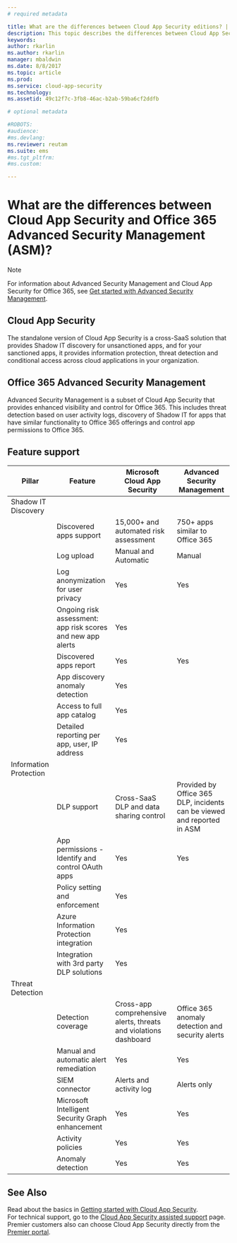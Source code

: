 ```yaml
---
# required metadata

title: What are the differences between Cloud App Security editions? | Microsoft Docs
description: This topic describes the differences between Cloud App Security and Office 365 Advanced Security Management.
keywords:
author: rkarlin
ms.author: rkarlin
manager: mbaldwin
ms.date: 8/8/2017
ms.topic: article
ms.prod:
ms.service: cloud-app-security
ms.technology:
ms.assetid: 49c12f7c-3fb8-46ac-b2ab-59ba6cf2ddfb

# optional metadata

#ROBOTS:
#audience:
#ms.devlang:
ms.reviewer: reutam
ms.suite: ems
#ms.tgt_pltfrm:
#ms.custom:

---
```

# What are the differences between Cloud App Security and Office 365 Advanced Security Management (ASM)?

> [!NOTE]
> For information about Advanced Security Management and Cloud App Security for Office 365, see [Get started with Advanced Security Management](https://support.office.com/article/Get-started-with-Advanced-Management-Security-d9ee4d67-f2b3-42b4-9c9e-c4529904990a).

## Cloud App Security 

The standalone version of Cloud App Security is a cross-SaaS solution that provides Shadow IT discovery for unsanctioned apps, and for your sanctioned apps, it provides information protection, threat detection and conditional access across cloud applications in your organization. 

## Office 365 Advanced Security Management

Advanced Security Management is a subset of Cloud App Security that provides enhanced visibility and control for Office 365. This includes threat detection based on user activity logs, discovery of Shadow IT for apps that have similar functionality to Office 365 offerings and control app permissions to Office 365.

## Feature support

|Pillar|Feature|Microsoft Cloud App Security|Advanced Security Management|
|----|----|----|----|
|Shadow IT Discovery||||
||Discovered apps support|15,000+ and automated risk assessment|750+ apps similar to Office 365|
||Log upload|Manual and Automatic|Manual|
||Log anonymization for user privacy|Yes|Yes|
||Ongoing risk assessment: app risk scores and new app alerts|Yes||
||Discovered apps report|Yes|Yes|
||App discovery anomaly detection|Yes||
||Access to full app catalog|Yes||
||Detailed reporting per app, user, IP address|Yes||
|Information Protection||||
||DLP support|Cross-SaaS DLP and data sharing control|Provided by Office 365 DLP, incidents can be viewed and reported in ASM|
||App permissions - Identify and control OAuth apps|Yes|Yes|
||Policy setting and enforcement|Yes||
||Azure Information Protection integration|Yes||
||Integration with 3rd party DLP solutions|Yes||
|Threat Detection||||
||Detection coverage|Cross-app comprehensive alerts, threats and violations dashboard|Office 365 anomaly detection and security alerts|
||Manual and automatic alert remediation|Yes|Yes|
||SIEM connector|Alerts and activity log|Alerts only|
||Microsoft Intelligent Security Graph enhancement|Yes|Yes|
||Activity policies|Yes|Yes|
||Anomaly detection|Yes|Yes|

## See Also  

Read about the basics in [Getting started with Cloud App Security](getting-started-with-cloud-app-security.md).    
For technical support, go to the [Cloud App Security assisted support](http://support.microsoft.com/oas/default.aspx?prid=16031) page.   
Premier customers also can choose Cloud App Security directly from the [Premier portal](https://premier.microsoft.com/).   

